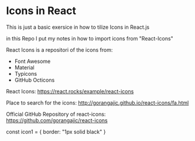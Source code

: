 # Icons in React

This is just a basic exersice in how to tilize Icons in React.js

in this Repo I put my notes in how to import icons from "React-Icons"

React Icons is a repositori of the icons from:

- Font Awesome
- Material
- Typicons
- GitHub Octicons

React Icons: https://react.rocks/example/react-icons

Place to search for the icons: http://gorangajic.github.io/react-icons/fa.html

Official GitHub Repository of react-icons: https://github.com/gorangajic/react-icons



const icon1 = { border: "1px solid black" }
